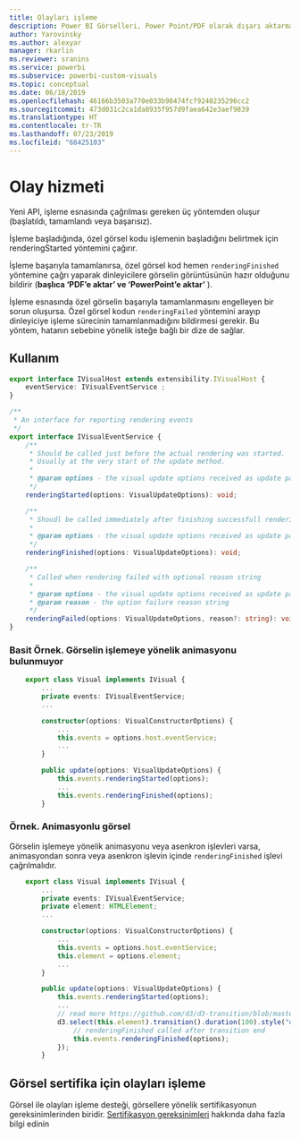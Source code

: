 ```yaml
---
title: Olayları işleme
description: Power BI Görselleri, Power Point/PDF olarak dışarı aktarma için hazır olunduğunu Power BI’a bildirebilir
author: Yarovinsky
ms.author: alexyar
manager: rkarlin
ms.reviewer: sranins
ms.service: powerbi
ms.subservice: powerbi-custom-visuals
ms.topic: conceptual
ms.date: 06/18/2019
ms.openlocfilehash: 46166b3503a770e033b98474fcf9240235296cc2
ms.sourcegitcommit: 473d031c2ca1da8935f957d9faea642e3aef9839
ms.translationtype: HT
ms.contentlocale: tr-TR
ms.lasthandoff: 07/23/2019
ms.locfileid: "68425103"
---
```

# <a name="event-service"></a>Olay hizmeti

Yeni API, işleme esnasında çağrılması gereken üç yöntemden oluşur (başlatıldı, tamamlandı veya başarısız).

İşleme başladığında, özel görsel kodu işlemenin başladığını belirtmek için renderingStarted yöntemini çağırır.

İşleme başarıyla tamamlanırsa, özel görsel kod hemen `renderingFinished` yöntemine çağrı yaparak dinleyicilere görselin görüntüsünün hazır olduğunu bildirir (**başlıca ‘PDF’e aktar’ ve ‘PowerPoint’e aktar’** ).

İşleme esnasında özel görselin başarıyla tamamlanmasını engelleyen bir sorun oluşursa. Özel görsel kodun `renderingFailed` yöntemini arayıp dinleyiciye işleme sürecinin tamamlanmadığını bildirmesi gerekir. Bu yöntem, hatanın sebebine yönelik isteğe bağlı bir dize de sağlar.

## <a name="usage"></a>Kullanım

```typescript
export interface IVisualHost extends extensibility.IVisualHost {
    eventService: IVisualEventService ;
}

/**
 * An interface for reporting rendering events
 */
export interface IVisualEventService {
    /**
     * Should be called just before the actual rendering was started. 
     * Usually at the very start of the update method.
     *
     * @param options - the visual update options received as update parameter
     */
    renderingStarted(options: VisualUpdateOptions): void;

    /**
     * Shoudl be called immediately after finishing successfull rendering.
     * 
     * @param options - the visual update options received as update parameter
     */
    renderingFinished(options: VisualUpdateOptions): void;

    /**
     * Called when rendering failed with optional reason string
     * 
     * @param options - the visual update options received as update parameter
     * @param reason - the option failure reason string
     */
    renderingFailed(options: VisualUpdateOptions, reason?: string): void;
}
```

### <a name="simple-sample-the-visual-hasnt-any-animations-on-rendering"></a>Basit Örnek. Görselin işlemeye yönelik animasyonu bulunmuyor

```typescript
    export class Visual implements IVisual {
        ...
        private events: IVisualEventService;
        ...

        constructor(options: VisualConstructorOptions) {
            ...
            this.events = options.host.eventService;
            ...
        }

        public update(options: VisualUpdateOptions) {
            this.events.renderingStarted(options);
            ...
            this.events.renderingFinished(options);
        }
```

### <a name="sample-the-visual-with-animation"></a>Örnek. Animasyonlu görsel

Görselin işlemeye yönelik animasyonu veya asenkron işlevleri varsa, animasyondan sonra veya asenkron işlevin içinde `renderingFinished` işlevi çağrılmalıdır.

```typescript
    export class Visual implements IVisual {
        ...
        private events: IVisualEventService;
        private element: HTMLElement;
        ...

        constructor(options: VisualConstructorOptions) {
            ...
            this.events = options.host.eventService;
            this.element = options.element;
            ...
        }

        public update(options: VisualUpdateOptions) {
            this.events.renderingStarted(options);
            ...
            // read more https://github.com/d3/d3-transition/blob/master/README.md#transition_end
            d3.select(this.element).transition().duration(100).style("opacity","0").end().then(() => {
                // renderingFinished called after transition end
                this.events.renderingFinished(options);
            });
        }
```

## <a name="rendering-events-for-visual-certification"></a>Görsel sertifika için olayları işleme

Görsel ile olayları işleme desteği, görsellere yönelik sertifikasyonun gereksinimlerinden biridir. [Sertifikasyon gereksinimleri](https://docs.microsoft.com/power-bi/power-bi-custom-visuals-certified?#certification-requirements) hakkında daha fazla bilgi edinin
